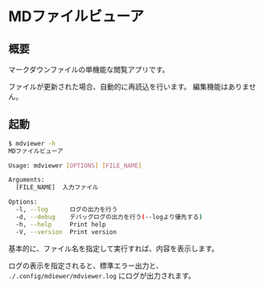 # MDファイルビューア

## 概要

マークダウンファイルの単機能な閲覧アプリです。

ファイルが更新された場合、自動的に再読込を行います。
編集機能はありません。

## 起動

```bash
$ mdviewer -h
MDファイルビューア

Usage: mdviewer [OPTIONS] [FILE_NAME]

Arguments:
  [FILE_NAME]  入力ファイル

Options:
  -l, --log      ログの出力を行う
  -d, --debug    デバッグログの出力を行う(--logより優先する)
  -h, --help     Print help
  -V, --version  Print version
```

基本的に、ファイル名を指定して実行すれば、内容を表示します。

ログの表示を指定されると、標準エラー出力と、 ```./.config/mdiewer/mdviewer.log``` にログが出力されます。
